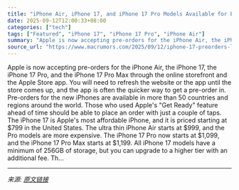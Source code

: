 ```yaml
---
title: "iPhone Air, iPhone 17, and iPhone 17 Pro Models Available for Pre-Order"
date: 2025-09-12T12:00:33+08:00
categories: ["tech"]
tags: ["Featured", "iPhone 17", "iPhone 17 Pro", "iPhone Air"]
summary: "Apple is now accepting pre-orders for the iPhone Air, the iPhone 17, the iPhone 17 Pro, and the &zwnj;iPhone 17 Pro&zwnj; Max through the online storefront and the Apple Store app. You will need to re"
source_url: "https://www.macrumors.com/2025/09/12/iphone-17-preorders-launch/"
---
```


Apple is now accepting pre-orders for the iPhone Air, the iPhone 17, the iPhone 17 Pro, and the &zwnj;iPhone 17 Pro&zwnj; Max through the online storefront and the Apple Store app. You will need to refresh the website or the app until the store comes up, and the app is often the quicker way to get a pre-order in. Pre-orders for the new iPhones are available in more than 50 countries and regions around the world. Those who used Apple's "Get Ready" feature ahead of time should be able to place an order with just a couple of taps. The &zwnj;iPhone 17&zwnj; is Apple's most affordable iPhone, and it is priced starting at &#36;799 in the United States. The ultra thin &zwnj;iPhone Air&zwnj; starts at &#36;999, and the Pro models are more expensive. The &zwnj;iPhone 17 Pro&zwnj; now starts at &#36;1,099, and the &zwnj;iPhone 17 Pro&zwnj; Max starts at &#36;1,199. All &zwnj;iPhone 17&zwnj; models have a minimum of 256GB of storage, but you can upgrade to a higher tier with an additional fee. Th...

---

*来源: [原文链接](https://www.macrumors.com/2025/09/12/iphone-17-preorders-launch/)*
